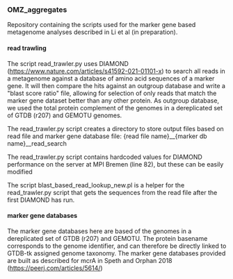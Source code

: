 ### OMZ_aggregates

Repository containing the scripts used for the marker gene based metagenome analyses described in Li et al (in preparation).

#### read trawling
The script read_trawler.py uses DIAMOND (https://www.nature.com/articles/s41592-021-01101-x) to search all reads in a metagenome against a database of amino acid sequences of a marker gene. It will then compare the hits against an outgroup database and write a "blast score ratio" file, allowing for selection of only reads that match the marker gene dataset better than any other protein. 
As outgroup database, we used the total protein complement of the genomes in a dereplicated set of GTDB (r207) and GEMOTU genomes.

The read_trawler.py script creates a directory to store output files based on read file and marker gene database file:
{read file name}__{marker db name}__read_search

The read_trawler.py script contains hardcoded values for DIAMOND performance on the server at MPI Bremen (line 82), but these can be easily modified

The script blast_based_read_lookup_new.pl is a helper for the read_trawler.py script that gets the sequences from the read file after the first DIAMOND has run.


#### marker gene databases
The marker gene databases here are based of the genomes in a dereplicated set of GTDB (r207) and GEMOTU. The protein basename corresponds to the genome identifier, and can therefore be directly linked to GTDB-tk assigned genome taxonomy. The marker gene databases provided are built as described for mcrA in Speth and Orphan 2018 (https://peerj.com/articles/5614/)
